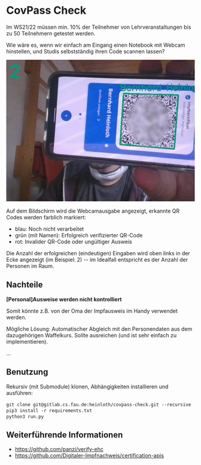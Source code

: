 CovPass Check
=============

Im WS21/22 müssen min. 10% der Teilnehmer von Lehrveranstaltungen bis zu 50 Teilnehmern getestet werden.

Wie wäre es, wenn wir einfach am Eingang einen Notebook mit Webcam hinstellen, und Studis selbstständig ihren Code scannen lassen?

![Bildschirmausgabe](screenshot.jpg)

Auf dem Bildschirm wird die Webcamausgabe angezeigt, erkannte QR Codes werden farblich markiert:

 * blau: Noch nicht verarbeitet
 * grün (mit Namen): Erfolgreich verifizierter QR-Code
 * rot: Invalider QR-Code oder ungültiger Ausweis

Die Anzahl der erfolgreichen (eindeutigen) Eingaben wird oben links in der Ecke angezeigt (im Beispiel: 2) -- im Idealfall entspricht es der Anzahl der Personen im Raum.


Nachteile
---------

**[Personal]Ausweise werden nicht kontrolliert**

Somit könnte z.B. von der Oma der Impfausweis im Handy verwendet werden.

Mögliche Lösung: Automatischer Abgleich mit den Personendaten aus dem dazugehörigen Waffelkurs. Sollte ausreichen (und ist sehr einfach zu implementieren).

...


Benutzung
---------

Rekursiv (mit Submodule) klonen, Abhängigkeiten installieren und ausführen:

    git clone git@gitlab.cs.fau.de:heinloth/covpass-check.git --recursive
    pip3 install -r requirements.txt
    python3 run.py



Weiterführende Informationen
----------------------------

 * https://github.com/panzi/verify-ehc
 * https://github.com/Digitaler-Impfnachweis/certification-apis
